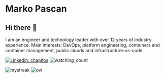 # Marko Pascan
## Hi there 👋

I am an engineer and technology leader with over 12 years of industry experience. Main interests: DevOps, platform engineering, containers and container management, public clouds and infrastructure-as-code.

[![Linkedin: chapitos](https://img.shields.io/badge/-Marko%20Pascan-blue?style=flat-square&logo=Linkedin&logoColor=white&link=https://www.linkedin.com/in/pascan)](https://www.linkedin.com/in/pascan/) <img src="https://komarev.com/ghpvc/?username=chapitos&color=brightgreen" alt="watching_count" />


<img src="https://github-readme-streak-stats.herokuapp.com/?user=chapitos&theme=tokyonight" alt="mystreak"/> <img src="https://github-readme-stats.vercel.app/api/top-langs?username=chapitos&show_icons=true&locale=en&layout=compact&theme=chartreuse-dark" alt="ovi" />




<!--
**chapitos/chapitos** is a ✨ _special_ ✨ repository because its `README.md` (this file) appears on your GitHub profile.

Here are some ideas to get you started:

- 🔭 I’m currently working on ...
- 🌱 I’m currently learning ...
- 👯 I’m looking to collaborate on ...
- 🤔 I’m looking for help with ...
- 💬 Ask me about ...
- 📫 How to reach me: ...
- 😄 Pronouns: ...
- ⚡ Fun fact: ...
-->
